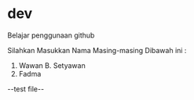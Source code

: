 # dev
Belajar penggunaan github


Silahkan Masukkan Nama Masing-masing Dibawah ini :

1. Wawan B. Setyawan
3. Fadma


--test file--
